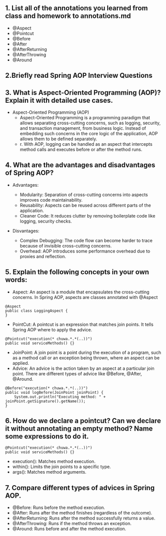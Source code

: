 ## 1. List all of the annotations you learned from class and homework to annotations.md
- @Aspect
- @Pointcut
- @Before
- @After
- @AfterReturning
- @AfterThrowing
- @Around
## 2.Briefly read Spring AOP Interview Questions

## 3. What is Aspect-Oriented Programming (AOP)? Explain it with detailed use cases.
- Aspect-Oriented Programming (AOP)
  - Aspect-Oriented Programming is a programming paradigm that allows separating cross-cutting concerns, such as logging, security, and transaction management, from business logic. Instead of embedding such concerns in the core logic of the application, AOP allows them to be defined separately.
  - r. With AOP, logging can be handled as an aspect that intercepts method calls and executes before or after the method runs.

## 4. What are the advantages and disadvantages of Spring AOP?
- Advantages:
  - Modularity: Separation of cross-cutting concerns into aspects improves code maintainability.
  - Reusability: Aspects can be reused across different parts of the application.
  - Cleaner Code: It reduces clutter by removing boilerplate code like logging, security checks.

- Disvantages:
  - Complex Debugging: The code flow can become harder to trace because of invisible cross-cutting concerns.
  - Overhead: AOP introduces some performance overhead due to proxies and reflection.

## 5. Explain the following concepts in your own words:
- Aspect: An aspect is a module that encapsulates the cross-cutting concerns. In Spring AOP, aspects are classes annotated with @Aspect
```
@Aspect
public class LoggingAspect {
}
```
- PointCut: A pointcut is an expression that matches join points. It tells Spring AOP where to apply the advice.
```
@Pointcut("execution(* chuwa.*.*(..))")
public void serviceMethods() {}
```
- JoinPoint: A join point is a point during the execution of a program, such as a method call or an exception being thrown, where an aspect can be applied.
- Advice: An advice is the action taken by an aspect at a particular join point. There are different types of advice like @Before, @After, @Around.
```
@Before("execution(* chuwa.*.*(..))")
public void logBefore(JoinPoint joinPoint) {
    System.out.println("Executing method: " + joinPoint.getSignature().getName());
}

```


## 6. How do we declare a pointcut? Can we declare it without annotating an empty method? Name some expressions to do it.
```
@Pointcut("execution(* chuwa.*.*(..))")
public void serviceMethods() {}

```

- execution(): Matches method execution.
- within(): Limits the join points to a specific type.
- args(): Matches method arguments.


## 7. Compare different types of advices in Spring AOP.
- @Before: Runs before the method execution.
- @After: Runs after the method finishes (regardless of the outcome).
- @AfterReturning: Runs after the method successfully returns a value.
- @AfterThrowing: Runs if the method throws an exception.
- @Around: Runs before and after the method execution.


